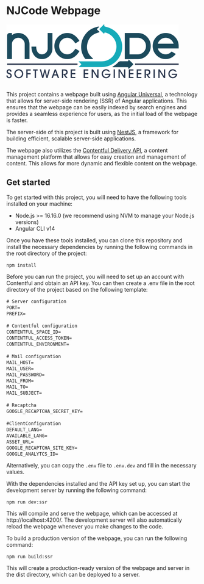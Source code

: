 # NJCode Webpage

<img src="./docs/njcode-logo.png" style="margin-bottom: 1rem">

This project contains a webpage built using [Angular Universal](https://angular.io/guide/universal), a technology that allows for server-side rendering (SSR) of Angular applications. This ensures that the webpage can be easily indexed by search engines and provides a seamless experience for users, as the initial load of the webpage is faster.

The server-side of this project is built using [NestJS](https://nestjs.com), a framework for building efficient, scalable server-side applications.

The webpage also utilizes the [Contentful Delivery API](https://www.contentful.com/developers/docs/references/content-delivery-api/), a content management platform that allows for easy creation and management of content. This allows for more dynamic and flexible content on the webpage.

## Get started

To get started with this project, you will need to have the following tools installed on your machine:

- Node.js >= 16.16.0 (we recommend using NVM to manage your Node.js versions)
- Angular CLI v14

Once you have these tools installed, you can clone this repository and install the necessary dependencies by running the following commands in the root directory of the project:

```
npm install
```

Before you can run the project, you will need to set up an account with Contentful and obtain an API key. You can then create a .env file in the root directory of the project based on the following template:

```
# Server configuration
PORT=
PREFIX=

# Contentful configuration
CONTENTFUL_SPACE_ID=
CONTENTFUL_ACCESS_TOKEN=
CONTENTFUL_ENVIRONMENT=

# Mail configuration
MAIL_HOST=
MAIL_USER=
MAIL_PASSWORD=
MAIL_FROM=
MAIL_TO=
MAIL_SUBJECT=

# Recaptcha
GOOGLE_RECAPTCHA_SECRET_KEY=

#ClientConfiguration
DEFAULT_LANG=
AVAILABLE_LANG=
ASSET_URL=
GOOGLE_RECAPTCHA_SITE_KEY=
GOOGLE_ANALYTCS_ID=
```

Alternatively, you can copy the ```.env``` file to ```.env.dev``` and fill in the necessary values.

With the dependencies installed and the API key set up, you can start the development server by running the following command:

```
npm run dev:ssr
```

This will compile and serve the webpage, which can be accessed at http://localhost:4200/. The development server will also automatically reload the webpage whenever you make changes to the code.

To build a production version of the webpage, you can run the following command:

```
npm run build:ssr
```

This will create a production-ready version of the webpage and server in the dist directory, which can be deployed to a server.
